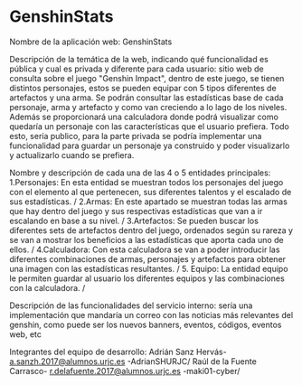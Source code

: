 # GenshinStats
Nombre de la aplicación web: GenshinStats

Descripción de la temática de la web, indicando qué funcionalidad es pública y cual es privada
y diferente para cada usuario: sitio web de consulta sobre el juego "Genshin Impact", dentro de este juego, se tienen distintos personajes, estos se pueden equipar con 5 tipos diferentes de artefactos y una arma. Se podrán consultar las estadísticas base de cada personaje, arma y artefacto y como van creciendo a lo lago de los niveles. Además se proporcionará una calculadora donde podrá visualizar como quedaría un personaje con las características que el usuario prefiera. Todo esto, sería publico, para la parte privada se podría implementar una funcionalidad para guardar un personaje ya construido y poder visualizarlo y actualizarlo cuando se prefiera.

Nombre y descripción de cada una de las 4 o 5 entidades principales:  
1.Personajes: En esta entidad se muestran todos los personajes del juego con el elemento al que pertenecen, sus diferentes talentos y el escalado de sus estadísticas. /
2.Armas: En este apartado se muestran todas las armas que hay dentro del juego y sus respectivas estadísticas que van a ir escalando en base a su nivel. /
3.Artefactos: Se pueden buscar los diferentes sets de artefactos dentro del juego, ordenados según su rareza y se van a mostrar los beneficios a las estadísticas que aporta cada uno de ellos. /
4.Calculadora: Con esta calculadora se van a poder introducir las diferentes combinaciones de armas, personajes y artefactos para obtener una imagen con las estadísticas resultantes. /
5. Equipo: La entidad equipo le permiten guardar al usuario los diferentes equipos y las combinaciones con la calculadora. /

Descripción de las funcionalidades del servicio interno: sería una implementación que mandaría un correo con las noticias más relevantes del genshin, como puede ser los nuevos banners, eventos, códigos, eventos web, etc

Integrantes del equipo de desarrollo: Adrián Sanz Hervás- a.sanzh.2017@alumnos.urjc.es -AdrianSHURJC/ Raúl de la Fuente Carrasco- r.delafuente.2017@alumnos.urjc.es -maki01-cyber/  
